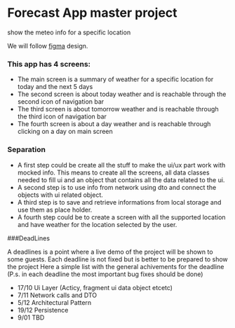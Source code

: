 # Forecast App master project
show the meteo info for a specific location

We will follow [figma](https://www.figma.com/file/GPQcB8SKX8XqOfWA3T0o0r/UX%26Devs?node-id=6%3A2) design.

### This app has 4 screens:
 - The main screen is a summary of weather for a specific location for today and the next 5 days 
 - The second screen is about today weather and is reachable through the second icon of navigation bar
 - The third screen is about tomorrow weather and is reachable through the third icon of navigation bar
 - The fourth screen is about a day weather and is reachable through clicking on a day on main screen

### Separation 
- A first step could be create all the stuff to make the ui/ux part work with mocked info.
This means to create all the screens, all data classes needed to fill ui and an object that contains all the data related to the ui.
- A second step is to use info from network using dto and connect the objects with ui related object.
- A third step is to save and retrieve informations from local storage and use them as place holder.
- A fourth step could be to create a screen with all the supported location and have weather for the location selected by the user.

###DeadLines

A deadlines is a point where a live demo of the project will be shown to some guests.
Each deadline is not fixed but is better to be prepared to show the project
Here a simple list with the general achivements for the deadline
(P.s. in each deadline the most important bug fixes should be done)

- 17/10 Ui Layer (Acticy, fragment ui data object etcetc)
- 7/11 Network calls and DTO
- 5/12 Architectural Pattern 
- 19/12 Persistence
- 9/01 TBD
